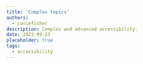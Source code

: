 ```yaml
---
title: 'Complex topics'
authors:
  - cariefisher
description: Complex and advanced accessibility.
date: 2023-09-23
placeholder: true
tags:
  - accessibility
---
```

